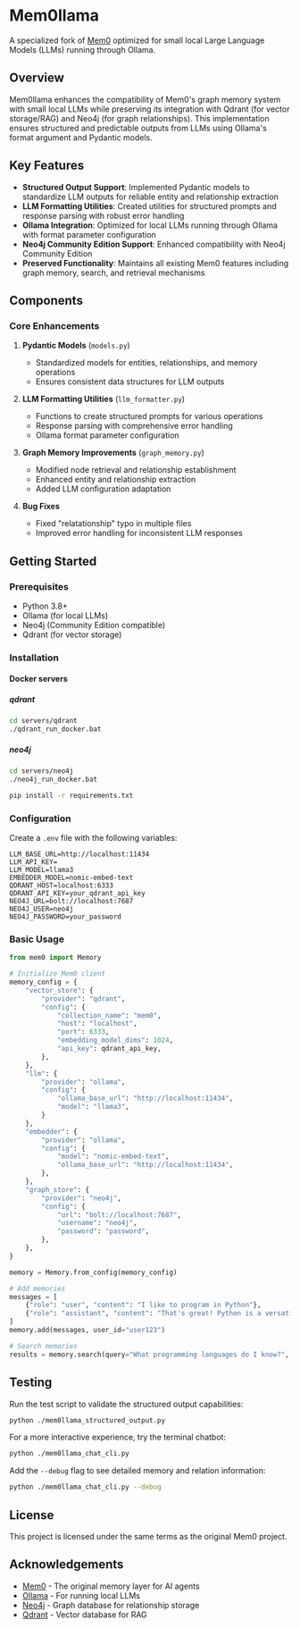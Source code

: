 # Mem0llama

A specialized fork of [Mem0](https://mem0.ai) optimized for small local Large Language Models (LLMs) running through Ollama.

## Overview

Mem0llama enhances the compatibility of Mem0's graph memory system with small local LLMs while preserving its integration with Qdrant (for vector storage/RAG) and Neo4j (for graph relationships). This implementation ensures structured and predictable outputs from LLMs using Ollama's format argument and Pydantic models.

## Key Features

- **Structured Output Support**: Implemented Pydantic models to standardize LLM outputs for reliable entity and relationship extraction
- **LLM Formatting Utilities**: Created utilities for structured prompts and response parsing with robust error handling
- **Ollama Integration**: Optimized for local LLMs running through Ollama with format parameter configuration
- **Neo4j Community Edition Support**: Enhanced compatibility with Neo4j Community Edition
- **Preserved Functionality**: Maintains all existing Mem0 features including graph memory, search, and retrieval mechanisms

## Components

### Core Enhancements

1. **Pydantic Models** (`models.py`)
   - Standardized models for entities, relationships, and memory operations
   - Ensures consistent data structures for LLM outputs

2. **LLM Formatting Utilities** (`llm_formatter.py`)
   - Functions to create structured prompts for various operations
   - Response parsing with comprehensive error handling
   - Ollama format parameter configuration

3. **Graph Memory Improvements** (`graph_memory.py`)
   - Modified node retrieval and relationship establishment
   - Enhanced entity and relationship extraction
   - Added LLM configuration adaptation

4. **Bug Fixes**
   - Fixed "relatationship" typo in multiple files
   - Improved error handling for inconsistent LLM responses

## Getting Started

### Prerequisites

- Python 3.8+
- Ollama (for local LLMs)
- Neo4j (Community Edition compatible)
- Qdrant (for vector storage)

### Installation

#### Docker servers

##### qdrant

```bash
cd servers/qdrant
./qdrant_run_docker.bat
```

##### neo4j

```bash
cd servers/neo4j
./neo4j_run_docker.bat
```

```bash
pip install -r requirements.txt
```

### Configuration

Create a `.env` file with the following variables:

```
LLM_BASE_URL=http://localhost:11434
LLM_API_KEY=
LLM_MODEL=llama3
EMBEDDER_MODEL=nomic-embed-text
QDRANT_HOST=localhost:6333
QDRANT_API_KEY=your_qdrant_api_key
NEO4J_URL=bolt://localhost:7687
NEO4J_USER=neo4j
NEO4J_PASSWORD=your_password
```

### Basic Usage

```python
from mem0 import Memory

# Initialize Mem0 client
memory_config = {
    "vector_store": {
        "provider": "qdrant",
        "config": {
            "collection_name": "mem0",
            "host": "localhost",
            "port": 6333,
            "embedding_model_dims": 1024,
            "api_key": qdrant_api_key,
        },
    },
    "llm": {
        "provider": "ollama",
        "config": {
            "ollama_base_url": "http://localhost:11434",
            "model": "llama3",
        }
    },
    "embedder": {
        "provider": "ollama",
        "config": {
            "model": "nomic-embed-text",
            "ollama_base_url": "http://localhost:11434",
        },
    },
    "graph_store": {
        "provider": "neo4j",
        "config": {
            "url": "bolt://localhost:7687",
            "username": "neo4j",
            "password": "password",
        },
    },
}

memory = Memory.from_config(memory_config)

# Add memories
messages = [
    {"role": "user", "content": "I like to program in Python"},
    {"role": "assistant", "content": "That's great! Python is a versatile language."}
]
memory.add(messages, user_id="user123")

# Search memories
results = memory.search(query="What programming languages do I know?", user_id="user123")
```

## Testing

Run the test script to validate the structured output capabilities:

```bash
python ./mem0llama_structured_output.py
```

For a more interactive experience, try the terminal chatbot:

```bash
python ./mem0llama_chat_cli.py
```

Add the `--debug` flag to see detailed memory and relation information:

```bash
python ./mem0llama_chat_cli.py --debug
```

## License

This project is licensed under the same terms as the original Mem0 project.

## Acknowledgements

- [Mem0](https://mem0.ai) - The original memory layer for AI agents
- [Ollama](https://ollama.ai) - For running local LLMs
- [Neo4j](https://neo4j.com) - Graph database for relationship storage
- [Qdrant](https://qdrant.tech) - Vector database for RAG
